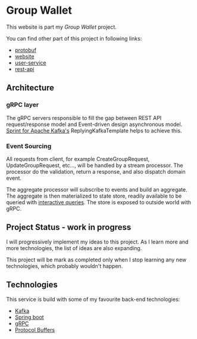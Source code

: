# Group Wallet

This website is part my _Group Wallet_ project.

You can find other part of this project in following links:
- [protobuf](https://github.com/chai-weijian/group-wallet.protobuf)
- [website](https://github.com/chai-weijian/group-wallet.website)
- [user-service](https://github.com/chai-weijian/group-wallet.user-service)
- [rest-api](https://github.com/chai-weijian/group-wallet.rest-api)

## Architecture

### gRPC layer
The gRPC servers responsible to fill the gap between REST API request/response model and Event-driven design asynchronous model. [Sprint for Apache Kafka's](https://spring.io/projects/spring-kafka) ReplyingKafkaTemplate helps to achieve this.  

### Event Sourcing
All requests from client, for example CreateGroupRequest, UpdateGroupRequest, etc..., will be handled by a stream processor. The processor do the validation, return a response, and also dispatch domain event.

The aggregate processor will subscribe to events and build an aggregate. The aggregate is then materialized to state store, readily available to be queried with [interactive queries](https://kafka.apache.org/10/documentation/streams/developer-guide/interactive-queries.html). The store is exposed to outside world with gRPC.

## Project Status - work in progress

I will progressively implement my ideas to this project. As I learn more and more technologies, the list of ideas are also expanding.

This project will be mark as completed only when I stop learning any new technologies, which probably wouldn't happen.

## Technologies
This service is build with some of my favourite back-end technologies:
- [Kafka](https://kafka.apache.org/)
- [Spring boot](https://spring.io/)
- [gRPC](https://grpc.io/)
- [Protocol Buffers](https://developers.google.com/protocol-buffers)